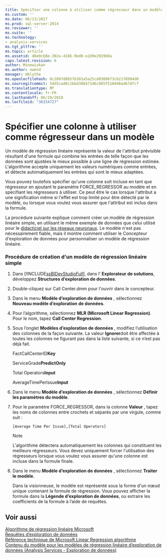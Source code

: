 ```yaml
---
title: Spécifier une colonne à utiliser comme régresseur dans un modèle | Documents Microsoft
ms.custom: ''
ms.date: 06/13/2017
ms.prod: sql-server-2014
ms.reviewer: ''
ms.suite: ''
ms.technology:
- analysis-services
ms.tgt_pltfrm: ''
ms.topic: article
ms.assetid: d8e0cb8e-302a-4166-9ed0-e2d9e2919b0a
caps.latest.revision: 6
author: Minewiskan
ms.author: owend
manager: mblythe
ms.openlocfilehash: 0c2897d8b57b381a5a25cd83086f3cb2178994d0
ms.sourcegitcommit: 5dd5cad0c1bbd308471d6c885f516948ad67dfcf
ms.translationtype: MT
ms.contentlocale: fr-FR
ms.lasthandoff: 06/19/2018
ms.locfileid: "36154727"
---
```

# <a name="specify-a-column-to-use-as-regressor-in-a-model"></a>Spécifier une colonne à utiliser comme régresseur dans un modèle
  Un modèle de régression linéaire représente la valeur de l'attribut prévisible résultant d'une formule qui combine les entrées de telle façon que les données sont ajustées le mieux possible à une ligne de régression estimée. L'algorithme accepte uniquement les valeurs numériques comme entrées, et détecte automatiquement les entrées qui sont le mieux adaptées.  
  
 Vous pouvez toutefois spécifier qu'une colonne soit incluse en tant que régresseur en ajoutant le paramètre FORCE_REGRESSOR au modèle et en spécifiant les régresseurs à utiliser. Ce peut être le cas lorsque l'attribut a une signification même si l'effet est trop limité pour être détecté par le modèle, ou lorsque vous voulez vous assurer que l'attribut est inclus dans la formule.  
  
 La procédure suivante explique comment créer un modèle de régression linéaire simple, en utilisant le même exemple de données que celui utilisé pour le [didacticiel sur les réseaux neuronaux](../../tutorials/lesson-5-build-models-intermediate-data-mining-tutorial.md). Le modèle n'est pas nécessairement fiable, mais il montre comment utiliser le Concepteur d'exploration de données pour personnaliser un modèle de régression linéaire.  
  
### <a name="how-to-create-a-simple-linear-regression-model"></a>Procédure de création d'un modèle de régression linéaire simple  
  
1.  Dans [!INCLUDE[ssBIDevStudioFull](../../includes/ssbidevstudiofull-md.md)], dans l’ **Explorateur de solutions**, développez **Structures d’exploration de données**.  
  
2.  Double-cliquez sur Call Center.dmm pour l'ouvrir dans le concepteur.  
  
3.  Dans le menu **Modèle d’exploration de données** , sélectionnez **Nouveau modèle d’exploration de données**.  
  
4.  Pour l’algorithme, sélectionnez **MLR (Microsoft Linear Regression)**. Pour le nom, tapez **Call Center Regression**.  
  
5.  Sous l’onglet **Modèles d’exploration de données** , modifiez l’utilisation des colonnes de la façon suivante. La valeur **Ignorer**doit être affectée à toutes les colonnes ne figurant pas dans la liste suivante, si ce n’est pas déjà fait.  
  
     FactCallCenterID**Key**  
  
     ServiceGrade**PredictOnly**  
  
     Total Operators**Input**  
  
     AverageTimePerIssue**Input**  
  
6.  Dans le menu **Modèle d’exploration de données** , sélectionnez **Définir les paramètres du modèle**.  
  
7.  Pour le paramètre FORCE_REGRESSOR, dans la colonne **Valeur** , tapez les noms de colonnes entre crochets et séparés par une virgule, comme suit :  
  
    ```  
    [Average Time Per Issue],[Total Operators]  
    ```  
  
    > [!NOTE]  
    >  L'algorithme détectera automatiquement les colonnes qui constituent les meilleurs régresseurs. Vous devez uniquement forcer l'utilisation des régresseurs lorsque vous voulez vous assurer qu'une colonne est incluse dans la formule finale.  
  
8.  Dans le menu **Modèle d’exploration de données** , sélectionnez **Traiter le modèle**.  
  
     Dans la visionneuse, le modèle est représenté sous la forme d'un nœud unique contenant la formule de régression. Vous pouvez afficher la formule dans la **Légende d’exploration de données**, ou extraire les coefficients de la formule à l’aide de requêtes.  
  
## <a name="see-also"></a>Voir aussi  
 [Algorithme de régression linéaire Microsoft](microsoft-linear-regression-algorithm.md)   
 [Requêtes d’exploration de données](data-mining-queries.md)   
 [Référence technique de Microsoft Linear Regression algorithme](microsoft-linear-regression-algorithm-technical-reference.md)   
 [Contenu du modèle pour les modèles de régression linéaire d’exploration de données &#40;Analysis Services - Exploration de données&#41;](mining-model-content-for-linear-regression-models-analysis-services-data-mining.md)  
  
  